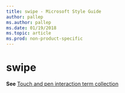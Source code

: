 ```yaml
---
title: swipe - Microsoft Style Guide
author: pallep
ms.author: pallep
ms.date: 01/19/2018
ms.topic: article
ms.prod: non-product-specific
---
```


# swipe

**See** [Touch and pen interaction term collection](/style-guide/a-z-word-list-term-collections/term-collections/touch-pen-interaction-terms)
